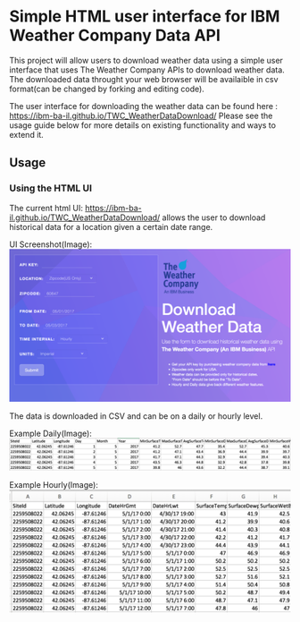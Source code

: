 
# Simple HTML user interface for IBM Weather Company Data API

This project will allow users to download weather data using a simple user interface that uses The Weather Company APIs to download weather data. The downloaded data throught your web browser will be availaible in csv format(can be changed by forking and editing code). 

The user interface  for downloading the weather data can be found here : https://ibm-ba-il.github.io/TWC_WeatherDataDownload/
Please see the usage guide below for more details on existing functionality and ways to extend it.

## Usage

### Using the HTML UI
The current html UI: https://ibm-ba-il.github.io/TWC_WeatherDataDownload/ allows the user to download historical data for a location given a certain date range. 

UI Screenshot(Image): 
![](Docs/UIScreenshot.png?raw=true "UI Screenshot")

The data is downloaded in CSV and can be on a daily or hourly level. 




Example Daily(Image): 
![](Docs/DailyExample.png?raw=true "Daily Example Data")


Example Hourly(Image): 
![](Docs/HourlyExample.png?raw=true "Hourly Example Data")





